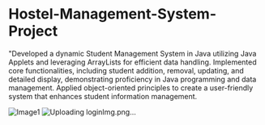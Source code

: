 # Hostel-Management-System-Project
"Developed a dynamic Student Management System in Java utilizing Java Applets and leveraging ArrayLists for efficient data handling.
Implemented core functionalities, including student addition, removal, updating, and detailed display, demonstrating proficiency in Java programming and data management.
Applied object-oriented principles to create a user-friendly system that enhances student information management.


![Image1](https://github.com/vijaysuwasiya04/Hostel-Management-System-Project/assets/122341211/367847b3-9b3e-4427-96f4-687872f540c5)
![Uploading loginImg.png…]()
